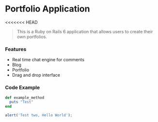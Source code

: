 # Portfolio Application
<<<<<<< HEAD

> This is a Ruby on Rails 6 application that allows users to create their own portfolios.

### Features

- Real time chat engine for comments
- Blog
- Portfolio
- Drag and drop interface

### Code Example

```ruby
def example_method
  puts "Test"
end
```

```javascript
alert('Test two, Hello World');
```